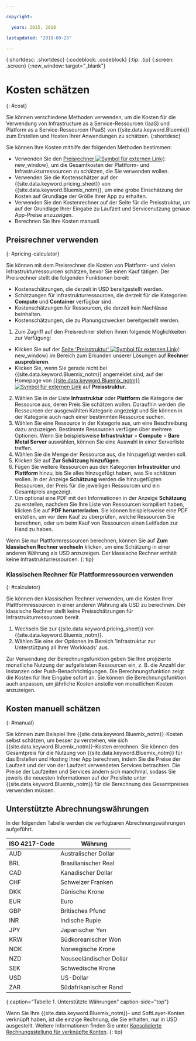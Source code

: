 ```yaml
---

copyright:

  years: 2015, 2018

lastupdated: "2018-09-25"

---
```


{:shortdesc: .shortdesc}
{:codeblock: .codeblock}
{:tip: .tip}
{:screen: .screen}
{:new_window: target="_blank"}

# Kosten schätzen
{: #cost}

Sie können verschiedene Methoden verwenden, um die Kosten für die Verwendung von Infrastructure as a Service-Ressourcen (IaaS) und Platform as a Service-Ressourcen (PaaS) von {{site.data.keyword.Bluemix}} zum Erstellen und Hosten Ihrer Anwendungen zu schätzen.
{:shortdesc}

Sie können Ihre Kosten mithilfe der folgenden Methoden bestimmen:
* Verwenden Sie den [Preisrechner ![Symbol für externen Link](../icons/launch-glyph.svg)](https://console.bluemix.net/pricing/){: new_window}, um die Gesamtkosten der Plattform- und Infrastrukturressourcen zu schätzen, die Sie verwenden wollen.
* Verwenden Sie die Kostenschätzer auf der {{site.data.keyword.pricing_sheet}} von {{site.data.keyword.Bluemix_notm}},
um eine grobe Einschätzung der Kosten auf Grundlage der Größe Ihrer App zu erhalten.
* Verwenden Sie den Kostenrechner auf der Seite für die Preisstruktur, um auf der Grundlage Ihrer Eingabe zu Laufzeit und Servicenutzung genaue App-Preise anzuzeigen.
* Berechnen Sie Ihre Kosten manuell.

## Preisrechner verwenden
{: #pricing-calculator}

Sie können mit dem Preisrechner die Kosten von Plattform- und vielen Infrastrukturressourcen schätzen, bevor Sie einen Kauf tätigen.
Der Preisrechner stellt die folgenden Funktionen bereit:
  * Kostenschätzungen, die derzeit in USD bereitgestellt werden.
  * Schätzungen für Infrastrukturressourcen, die derzeit für die Kategorien **Compute** und **Container** verfügbar sind.
  * Kostenschätzungen für Ressourcen, die derzeit kein Nachlässe beinhalten.
  * Kostenschätzungen, die zu Planungszwecken bereitgestellt werden.

1. Zum Zugriff auf den Preisrechner stehen Ihnen folgende Möglichkeiten zur Verfügung:
  * Klicken Sie auf der [Seite 'Preisstruktur' ![Symbol für externen Link](../icons/launch-glyph.svg)](https://www.ibm.com/cloud/pricing){: new_window} im Bereich zum Erkunden unserer Lösungen auf **Rechner ausprobieren**.
  * Klicken Sie, wenn Sie gerade nicht bei {{site.data.keyword.Bluemix_notm}} angemeldet sind, auf der Homepage von [{{site.data.keyword.Bluemix_notm}} ![Symbol für externen Link](../icons/launch-glyph.svg)](https://console.bluemix.net/) auf **Preisstruktur**.
2. Wählen Sie in der Liste **Infrastruktur** oder **Plattform** die Kategorie der Ressource aus, deren Preis Sie schätzen wollen. Daraufhin werden die Ressourcen der ausgewählten Kategorie angezeigt und Sie können in der Kategorie auch nach einer bestimmten Ressource suchen.
3. Wählen Sie eine Ressource in der Kategorie aus, um eine Beschreibung dazu anzuzeigen. Bestimmte Ressourcen verfügen über mehrere Optionen. Wenn Sie beispielsweise **Infrastruktur** > **Compute** > **Bare Metal Server** auswählen, können Sie eine Auswahl in einer Serverliste treffen.
4. Wählen Sie die Menge der Ressource aus, die hinzugefügt werden soll.
5. Klicken Sie auf **Zur Schätzung hinzufügen**.
6. Fügen Sie weitere Ressourcen aus den Kategorien **Infrastruktur** und **Plattform** hinzu, bis Sie alles hinzugefügt haben, was Sie schätzen wollen. In der Anzeige **Schätzung** werden die hinzugefügten Ressourcen, der Preis für die jeweiligen Ressourcen und ein Gesamtpreis angezeigt.
7. Um optional eine PDF mit den Informationen in der Anzeige **Schätzung** zu erstellen, nachdem Sie Ihre Liste von Ressourcen kompiliert haben, klicken Sie auf **PDF herunterladen**. Sie können beispielsweise eine PDF erstellen, um vor dem Kauf zu überprüfen, welche Ressourcen Sie berechnen, oder um beim Kauf von Ressourcen einen Leitfaden zur Hand zu haben.


Wenn Sie nur Plattformressourcen berechnen, können Sie auf **Zum klassischen Rechner wechseln** klicken, um eine Schätzung in einer anderen Währung als USD anzuzeigen. Der klassische Rechner enthält keine Infrastrukturressourcen.
{: tip}

### Klassischen Rechner für Plattformressourcen verwenden
{: #calculator}

Sie können den klassischen Rechner verwenden, um die Kosten Ihrer Plattformressourcen in einer anderen Währung als USD zu berechnen. Der klassische Rechner stellt keine Preisschätzungen für Infrastrukturressourcen bereit.

1. Wechseln Sie zur {{site.data.keyword.pricing_sheet}} von {{site.data.keyword.Bluemix_notm}}.
2. Wählen Sie eine der Optionen im Bereich 'Infrastruktur zur Unterstützung all Ihrer Workloads' aus.

Zur Verwendung der Berechnungsfunktion geben Sie Ihre projizierte monatliche Nutzung der aufgelisteten Ressourcen ein, z. B. die Anzahl der Instanzen oder Push-Benachrichtigungen. Die Berechnungsfunktion zeigt die Kosten für Ihre Eingabe sofort an. Sie können die Berechnungsfunktion auch anpassen, um jährliche Kosten anstelle von monatlichen Kosten anzuzeigen.

## Kosten manuell schätzen
{: #manual}

Sie können zum Beispiel Ihre {{site.data.keyword.Bluemix_notm}}-Kosten selbst schätzen, um besser zu verstehen, wie sich {{site.data.keyword.Bluemix_notm}}-Kosten errechnen. Sie können den Gesamtpreis für die Nutzung von {{site.data.keyword.Bluemix_notm}} für das Erstellen und Hosting Ihrer App berechnen, indem Sie die Preise der Laufzeit und der von der Laufzeit verwendeten Services betrachten. Die Preise der Laufzeiten und Services ändern sich manchmal, sodass Sie jeweils die neuesten Informationen auf der Preisliste unter {{site.data.keyword.Bluemix_notm}} für die Berechnung des Gesamtpreises verwenden müssen.

## Unterstützte Abrechnungswährungen

In der folgenden Tabelle werden die verfügbaren Abrechnungswährungen aufgeführt.

|ISO 4217-Code| Währung|
|-------------|---------|
|AUD |	  Australischer Dollar|
|BRL |	  Brasilianischer Real|
|CAD |	  Kanadischer Dollar|
|CHF |	  Schweizer Franken|
|DKK |	  Dänische Krone|
|EUR |	  Euro|
|GBP |	  Britisches Pfund|
|INR |	  Indische Rupie|
|JPY |	  Japanischer Yen|
|KRW |	  Südkoreanischer Won|
|NOK |	  Norwegische Krone|
|NZD |	  Neuseeländischer Dollar|
|SEK |	  Schwedische Krone|
|USD |    US-Dollar|
|ZAR |	  Südafrikanischer Rand|
{:caption="Tabelle 1. Unterstützte Währungen" caption-side="top"}

Wenn Sie Ihre {{site.data.keyword.Bluemix_notm}}- und SoftLayer-Konten verknüpft haben, ist die einzige Rechnung, die Sie erhalten, nur in USD ausgestellt. Weitere Informationen finden Sie unter [Konsolidierte Rechnungsstellung für verknüpfte Konten](/docs/account/linking_accounts.html).
{: tip}
